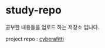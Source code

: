 # study-repo
공부한 내용들을 업로드 하는 저장소 입니다.

project repo : [cyberafitti](https://github.com/bigdata-3-group/korea-3)
